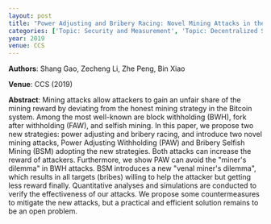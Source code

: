 ```yaml
---
layout: post
title: "Power Adjusting and Bribery Racing: Novel Mining Attacks in the Bitcoin System"
categories: ['Topic: Security and Measurement', 'Topic: Decentralized Systems', '2019', 'Venue: CCS']
year: 2019
venue: CCS
---
```

**Authors**: Shang Gao, Zecheng Li, Zhe Peng, Bin Xiao

**Venue**: CCS (2019)

**Abstract**: Mining attacks allow attackers to gain an unfair share of the mining reward by deviating from the honest mining strategy in the Bitcoin system. Among the most well-known are block withholding (BWH), fork after withholding (FAW), and selfish mining. In this paper, we propose two new strategies: power adjusting and bribery racing, and introduce two novel mining attacks, Power Adjusting Withholding (PAW) and Bribery Selfish Mining (BSM) adopting the new strategies. Both attacks can increase the reward of attackers. Furthermore, we show PAW can avoid the "miner's dilemma" in BWH attacks. BSM introduces a new "venal miner's dilemma", which results in all targets (bribes) willing to help the attacker but getting less reward finally. Quantitative analyses and simulations are conducted to verify the effectiveness of our attacks. We propose some countermeasures to mitigate the new attacks, but a practical and efficient solution remains to be an open problem.
